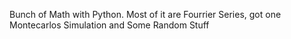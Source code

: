 Bunch of Math with Python. Most of it are Fourrier Series, got one Montecarlos Simulation and Some Random Stuff
